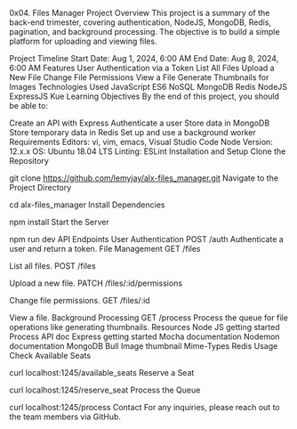 0x04. Files Manager
Project Overview
This project is a summary of the back-end trimester, covering authentication, NodeJS, MongoDB, Redis, pagination, and background processing. The objective is to build a simple platform for uploading and viewing files.

Project Timeline
Start Date: Aug 1, 2024, 6:00 AM
End Date: Aug 8, 2024, 6:00 AM
Features
User Authentication via a Token
List All Files
Upload a New File
Change File Permissions
View a File
Generate Thumbnails for Images
Technologies Used
JavaScript
ES6
NoSQL
MongoDB
Redis
NodeJS
ExpressJS
Kue
Learning Objectives
By the end of this project, you should be able to:

Create an API with Express
Authenticate a user
Store data in MongoDB
Store temporary data in Redis
Set up and use a background worker
Requirements
Editors: vi, vim, emacs, Visual Studio Code
Node Version: 12.x.x
OS: Ubuntu 18.04 LTS
Linting: ESLint
Installation and Setup
Clone the Repository

git clone https://github.com/lemyjay/alx-files_manager.git
Navigate to the Project Directory

cd alx-files_manager
Install Dependencies

npm install
Start the Server

npm run dev
API Endpoints
User Authentication
POST /auth
Authenticate a user and return a token.
File Management
GET /files

List all files.
POST /files

Upload a new file.
PATCH /files/:id/permissions

Change file permissions.
GET /files/:id

View a file.
Background Processing
GET /process
Process the queue for file operations like generating thumbnails.
Resources
Node JS getting started
Process API doc
Express getting started
Mocha documentation
Nodemon documentation
MongoDB
Bull
Image thumbnail
Mime-Types
Redis
Usage
Check Available Seats

curl localhost:1245/available_seats
Reserve a Seat

curl localhost:1245/reserve_seat
Process the Queue

curl localhost:1245/process
Contact
For any inquiries, please reach out to the team members via GitHub.